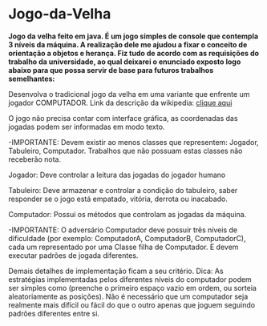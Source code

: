 # Jogo-da-Velha
__Jogo da velha feito em java.
É um jogo simples de console que contempla 3 níveis da máquina.
A realização dele me ajudou a fixar o conceito de orientação a objetos e herança.
Fiz tudo de acordo com as requisições do trabalho da universidade, ao qual deixarei o enunciado exposto logo abaixo para que possa servir de base para futuros trabalhos semelhantes:__

Desenvolva o tradicional jogo da velha em uma variante que enfrente um jogador
COMPUTADOR. Link da descrição da wikipedia:
[clique aqui](https://pt.wikipedia.org/wiki/Jogo_da_velha)

O jogo não precisa contar com interface gráfica, as coordenadas das jogadas
podem ser informadas em modo texto.

-IMPORTANTE: Devem existir ao menos classes que representem: Jogador, Tabuleiro, Computador. Trabalhos que não possuam estas classes não
receberão nota.

Jogador: Deve controlar a leitura das jogadas do jogador humano

Tabuleiro: Deve armazenar e controlar a condição do tabuleiro, saber responder
se o jogo está empatado, vitória, derrota ou inacabado.

Computador: Possui os métodos que controlam as jogadas da máquina.

-IMPORTANTE: O adversário Computador deve possuir três níveis de
dificuldade (por exemplo: ComputadorA, ComputadorB, ComputadorC), cada
um representado por uma Classe filha de Computador. E devem executar
padrões de jogada diferentes.

Demais detalhes de implementação ficam a seu critério.
Dica: As estratégias implementadas pelos diferentes níveis do computador
podem ser simples como (preenche o primeiro espaço vazio em ordem, ou
sorteia aleatoriamente as posições). Não é necessário que um computador seja
realmente mais difícil ou fácil do que o outro apenas que joguem seguindo
padrões diferentes entre si.
